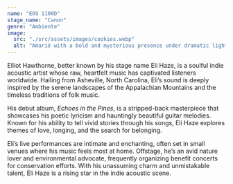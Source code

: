 ```yaml
---
name: "EOS 1100D"
stage_name: "Canon"
genre: "Ambiente"
image:
  src: "./src/assets/images/cookies.webp"
  alt: "Amarié with a bold and mysterious presence under dramatic lighting"
---
```


Elliot Hawthorne, better known by his stage name Eli Haze, is a soulful indie acoustic artist whose raw, heartfelt music has captivated listeners worldwide. Hailing from Asheville, North Carolina, Eli’s sound is deeply inspired by the serene landscapes of the Appalachian Mountains and the timeless traditions of folk music.

His debut album, _Echoes in the Pines_, is a stripped-back masterpiece that showcases his poetic lyricism and hauntingly beautiful guitar melodies. Known for his ability to tell vivid stories through his songs, Eli Haze explores themes of love, longing, and the search for belonging.

Eli’s live performances are intimate and enchanting, often set in small venues where his music feels most at home. Offstage, he’s an avid nature lover and environmental advocate, frequently organizing benefit concerts for conservation efforts. With his unassuming charm and unmistakable talent, Eli Haze is a rising star in the indie acoustic scene.
